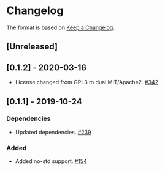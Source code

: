 # Changelog

The format is based on [Keep a Changelog].

[Keep a Changelog]: http://keepachangelog.com/en/1.0.0/

## [Unreleased]

## [0.1.2] - 2020-03-16
- License changed from GPL3 to dual MIT/Apache2. [#342](https://github.com/paritytech/parity-common/pull/342)

## [0.1.1] - 2019-10-24
### Dependencies
- Updated dependencies. [#239](https://github.com/paritytech/parity-common/pull/239)
### Added
- Added no-std support. [#154](https://github.com/paritytech/parity-common/pull/154)
